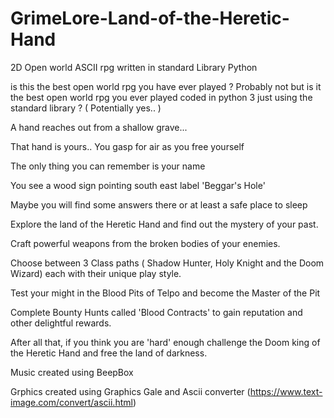 # GrimeLore-Land-of-the-Heretic-Hand
2D Open world ASCII rpg written in standard Library Python 


is this the best open world rpg you have ever played ? Probably not but is it the best open world rpg you ever played coded in python 3 just using the standard library ? ( Potentially yes.. ) 

A hand reaches out from a shallow grave...

That hand is yours.. You gasp for air as you free yourself

The only thing you can remember is your name

You see a wood sign pointing south east label 'Beggar's Hole'

Maybe you will find some answers there or at least a safe place to sleep


Explore the land of the Heretic Hand and find out the mystery of your past. 

Craft powerful weapons from the broken bodies of your enemies.

Choose between 3 Class paths ( Shadow Hunter, Holy Knight and the Doom Wizard) each with their unique play style.

Test your might in the Blood Pits of Telpo and become the Master of the Pit

Complete Bounty Hunts called 'Blood Contracts' to gain reputation and other delightful rewards. 

After all that, if you think you are 'hard' enough challenge the Doom king of the Heretic Hand and free the land of darkness. 




Music created using BeepBox 

Grphics created using Graphics Gale and Ascii converter (https://www.text-image.com/convert/ascii.html) 
